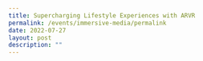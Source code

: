```yaml
---
title: Supercharging Lifestyle Experiences with ARVR
permalink: /events/immersive-media/permalink
date: 2022-07-27
layout: post
description: ""
---
```

